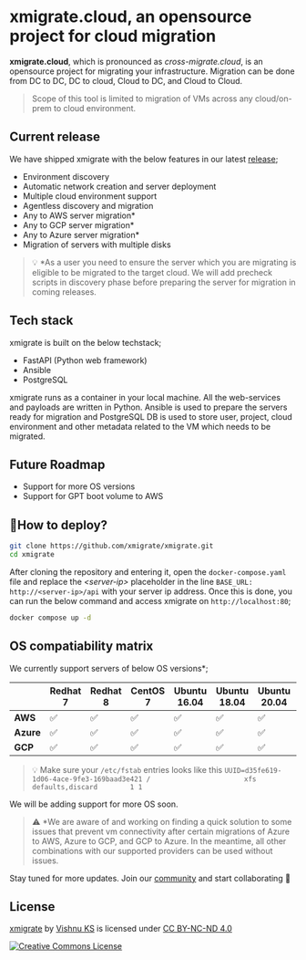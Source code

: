 
# xmigrate.cloud, an opensource project for cloud migration

**xmigrate.cloud**, which is pronounced as *cross-migrate.cloud*, is an opensource project for migrating your infrastructure.
Migration can be done from DC to DC, DC to cloud, Cloud to DC, and Cloud to Cloud.

> Scope of this tool is limited to migration of VMs across any cloud/on-prem to cloud environment.

## Current release

We have shipped xmigrate with the below features in our latest [release](https://hub.docker.com/r/xmigrate/xmigrate);

- Environment discovery
- Automatic network creation and server deployment
- Multiple cloud environment support
- Agentless discovery and migration
- Any to AWS server migration*
- Any to GCP server migration*
- Any to Azure server migration*
- Migration of servers with multiple disks

> 💡 *As a user you need to ensure the server which you are migrating is eligible to be migrated to the target cloud. We will add precheck scripts in discovery phase before preparing the server for migration in coming releases.

## Tech stack

xmigrate is built on the below techstack;

- FastAPI (Python web framework)
- Ansible
- PostgreSQL

xmigrate runs as a container in your local machine.
All the web-services and payloads are written in Python.
Ansible is used to prepare the servers ready for migration and PostgreSQL DB is used to store user, project, cloud environment and other metadata related to the VM which needs to be migrated.

## Future Roadmap

- Support for more OS versions
- Support for GPT boot volume to AWS

## 🚀How to deploy?

```bash
git clone https://github.com/xmigrate/xmigrate.git
cd xmigrate
```

After cloning the repository and entering it, open the `docker-compose.yaml` file and replace the *\<server-ip\>* placeholder in the line `BASE_URL: http://<server-ip>/api` with your server ip address. Once this is done, you can run the below command and access xmigrate on `http://localhost:80`;

```bash
docker compose up -d
```

## OS compatiability matrix

We currently support servers of below OS versions*;

|           | Redhat 7 | Redhat 8 | CentOS 7 | Ubuntu 16.04 | Ubuntu 18.04 | Ubuntu 20.04 | Ubuntu 22.04 |
|-----------|----------|----------|----------|--------------|--------------|--------------| -------------|
| **AWS**   |  ✅      |   ✅    |    ✅    |     ✅      |     ✅      |      ✅      |   ✅        |
| **Azure** |  ✅      |   ✅    |    ✅    |     ✅      |     ✅      |      ✅      |   ❌        |
| **GCP**   |  ✅      |   ✅    |    ✅    |     ✅      |     ✅      |      ✅      |   ❌        |

> 💡 Make sure your `/etc/fstab` entries looks like this
`UUID=d35fe619-1d06-4ace-9fe3-169baad3e421 /                       xfs     defaults,discard        1 1`

We will be adding support for more OS soon.

> ⚠ *We are aware of and working on finding a quick solution to some issues that prevent vm connectivity after certain migrations of Azure to AWS, Azure to GCP, and GCP to Azure. In the meantime, all other combinations with our supported providers can be used without issues.

Stay tuned for more updates. Join our [community](https://xmigrate.slack.com/) and start collaborating 🎉

## License

[xmigrate](https://github.com/iamvishnuks/xmigrate) by [Vishnu KS](https://iamvishnuks.com/) is licensed under [CC BY-NC-ND 4.0](https://creativecommons.org/licenses/by-nc-nd/4.0)

<a rel="license" href="https://creativecommons.org/licenses/by-nc-nd/4.0"><img alt="Creative Commons License" style="border-width:0" src="https://i.creativecommons.org/l/by-nc-nd/4.0/88x31.png" /></a>
